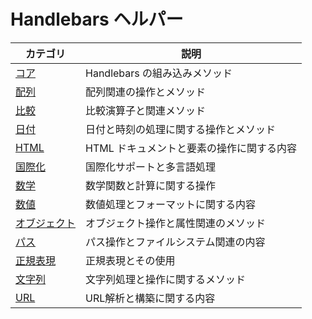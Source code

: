 # Handlebars ヘルパー

| カテゴリ       | 説明                          |
|------------|-------------------------------|
| [コア](./core.md)      | Handlebars の組み込みメソッド        |
| [配列](./array.md)      | 配列関連の操作とメソッド        |
| [比較](./comparison.md) | 比較演算子と関連メソッド          |
| [日付](./date.md)       | 日付と時刻の処理に関する操作とメソッド |
| [HTML](./html.md)       | HTML ドキュメントと要素の操作に関する内容 |
| [国際化](./i18n.md)       | 国際化サポートと多言語処理        |
| [数学](./math.md)       | 数学関数と計算に関する操作      |
| [数値](./number.md)   | 数値処理とフォーマットに関する内容    |
| [オブジェクト](./object.md)   | オブジェクト操作と属性関連のメソッド      |
| [パス](./path.md)       | パス操作とファイルシステム関連の内容  |
| [正規表現](./regex.md)     | 正規表現とその使用            |
| [文字列](./string.md)   | 文字列処理と操作に関するメソッド    |
| [URL](./url.md)         | URL解析と構築に関する内容       |